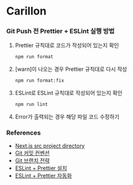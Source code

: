 # Carillon

### Git Push 전 Prettier + ESLint 실행 방법

1. Prettier 규칙대로 코드가 작성되어 있는지 확인

   ```bash
   npm run format
   ```

2. [warn]이 나오는 경우 Prettier 규칙대로 다시 작성

   ```bash
   npm run format:fix
   ```

3. ESLint로 ESLint 규칙대로 작성되어 있는지 확인

   ```bash
   npm run lint
   ```

4. Error가 출력되는 경우 해당 파일 코드 수정하기

### References

- [Next.js src project directory](https://www.geeksforgeeks.org/next-js-src-directory/)
- [Git 커밋 컨벤션](https://kdjun97.github.io/git-github/commit-convention/)
- [Git 브랜치 전략](https://junjunrecord.tistory.com/131)
- [ESLint + Prettier 설치](https://velog.io/@xmun74/Next.js-TS%EC%97%90%EC%84%9C-ESLint-Prettier-%EC%84%A4%EC%A0%95%ED%95%98%EA%B8%B0)
- [ESLint + Prettier 자동화](https://onlydev.tistory.com/122)
